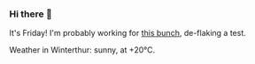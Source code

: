 ### Hi there :wave:

It's Friday! I'm probably working for [this bunch](https://github.com/kohofinancial), de-flaking a test.

Weather in Winterthur: sunny, at +20°C.
